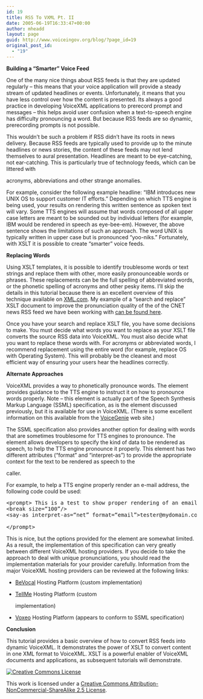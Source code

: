 ```yaml
---
id: 19
title: RSS To VXML Pt. II
date: 2005-06-19T16:33:47+00:00
author: mheadd
layout: page
guid: http://www.voiceingov.org/blog/?page_id=19
original_post_id:
  - "19"
---
```

**Building a &#8220;Smarter&#8221; Voice Feed**

One of the many nice things about RSS feeds is that they are updated regularly &ndash; this means that your voice application will provide a steady stream of updated headlines or events. Unfortunately, it means that you have less control over how the content is presented. Its always a good practice in developing VoiceXML applications to prerecord prompt and messages &ndash; this helps avoid user confusion when a text-to-speech engine has difficulty pronouncing a word. But because RSS feeds are so dynamic, prerecording prompts is not possible.

This wouldn&#8217;t be such a problem if RSS didn&#8217;t have its roots in news delivery. Because RSS feeds are typically used to provide up to the minute headlines or news stories, the content of these feeds may not lend themselves to aural presentation. Headlines are meant to be eye-catching, not ear-catching. This is particularly true of technology feeds, which can be littered with
  
acronyms, abbreviations and other strange anomalies.

For example, consider the following example headline: &ldquo;IBM introduces new UNIX OS to support customer IT efforts.&rdquo; Depending on which TTS engine is being used, your results on rendering this written sentence as spoken text will vary. Some TTS engines will assume that words composed of all upper case letters are meant to be sounded out by individual letters (for example, IBM would be rendered in speech as eye-bee-em). However, the above sentence shows the limitations of such an approach. The word UNIX is typically written in upper case but is pronounced &ldquo;yoo-niks.&rdquo; Fortunately, with XSLT it is possible to create &#8220;smarter&#8221; voice feeds.

**Replacing Words**

Using XSLT templates, it is possible to identify troublesome words or text strings and replace them with other, more easily pronounceable words or phrases. These replacements can be the full spelling of abbreviated words, or the phonetic spelling of acronyms and other pesky items. I&#8217;ll skip the details in this tutorial because there is an excellent overview of this technique available on [XML.com](http://www.xml.com/pub/a/2002/06/05/transforming.html). My example of a &#8220;search and replace&#8221; XSLT document to improve the pronunciation quality of the of the CNET news RSS feed we have been working with [can be found here](../xfiles/tutorials/cnet_news_vxml2.xsl).

Once you have your search and replace XSLT file, you have some decisions to make. You must decide what words you want to replace as your XSLT file converts the source RSS data into VoiceXML. You must also decide what you want to replace these words with. For acronyms or abbreviated words, I recommend replacement using the entire word (for example, replace OS with Operating System). This will probably be the cleanest and most efficient way of ensuring your users hear the headlines correctly.

**Alternate Approaches**

VoiceXML provides a way to phonetically pronounce words. The [<phoneme>](http://www.w3.org/TR/speech-synthesis/#S3.1.9) element provides guidance to the TTS engine to instruct it on how to pronounce words properly. Note &ndash; this element is actually part of the Speech Synthesis Markup Language (SSML) specification, as is the <voice> element discussed previously, but it is available for use in VoiceXML. (There is some excellent information on this available from the [VoiceGenie](http://developer.voicegenie.com/voicexml2tagref.php?tag=ssvs_phoneme&display=ssmltags) web site.) 

The SSML specification also provides another option for dealing with words that are sometimes troublesome for TTS engines to pronounce. The [<say-as>](http://www.w3.org/TR/speech-synthesis/#edef_say-as) element allows developers to specify the kind of data to be rendered as speech, to help the TTS engine pronounce it properly. This element has two different attributes (&#8220;format&#8221; and &#8220;interpret-as&#8221;) to provide the appropriate context for the text to be rendered as speech to the
  
caller.

For example, to help a TTS engine properly render an e-mail address, the following code could be used:

<pre>&lt;prompt&gt; This is a test to show proper rendering of an email address
&lt;break size=&ldquo;100&rdquo;/&gt;
&lt;say-as interpret-as=&ldquo;net&rdquo; format=&ldquo;email&rdquo;&gt;tester@mydomain.com&lt;/say-as&gt;<br />
&lt;/prompt&gt;
</pre>

This is nice, but the options provided for the <say-as> element are somewhat limited. As a result, the implementation of this specification can very greatly between different VoiceXML hosting providers. If you decide to take the <say-as> approach to deal with unique pronunciations, you should read the implementation materials for your provider carefully. Information from the major VoiceXML hosting providers can be reviewed at the following links:

  * [BeVocal](http://cafe.bevocal.com/docs/vxml/say-as.html#287683) Hosting Platform (custom implementation)
  * [TellMe](http://studio.tellme.com/vxml2/ref/ssml/say-as.html) Hosting Platform (custom
  
    implementation)
  * [Voxeo](http://community.voxeo.com/vxml/docs/vxml_m_2.0/say-as.htm) Hosting Platform (appears to conform to SSML specification)

**Conclusion**

This tutorial provides a basic overview of how to convert RSS feeds into dynamic VoiceXML. It demonstrates the power of XSLT to convert content in one XML format to VoiceXML. XSLT is a powerful enabler of VoiceXML documents and applications, as subsequent tutorials will demonstrate.

<!-- Creative Commons License -->

<a rel="license" href="http://creativecommons.org/licenses/by-nc-sa/2.5/"><img alt="Creative Commons License" border="0" src="http://creativecommons.org/images/public/somerights20.gif" /></a>
  
This work is licensed under a <a rel="license" href="http://creativecommons.org/licenses/by-nc-sa/2.5/">Creative Commons Attribution-NonCommercial-ShareAlike 2.5 License</a>.

<!-- /Creative Commons License -->